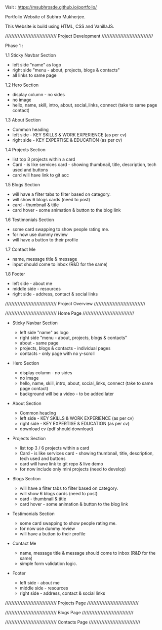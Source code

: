 Visit :
https://msubhrosde.github.io/portfolio/

Portfolio Website of Subhro Mukherjee.

This Website is build using HTML, CSS and VanillaJS.

/////////////////////////////////
Project Development
/////////////////////////////////

Phase 1 :

1.1 Sticky Navbar Section

- left side "name" as logo
- right side "menu - about, projects, blogs & contacts"
- all links to same page

1.2 Hero Section

- display column - no sides
- no image
- hello, name, skill, intro, about, social_links, connect (take to same page contact)

1.3 About Section

- Common heading
- left side - KEY SKILLS & WORK EXPERIENCE (as per cv)
- right side - KEY EXPERTISE & EDUCATION (as per cv)

1.4 Projects Section

- list top 3 projects within a card
- Card - is like services card - showing thumbnail, title, description, tech used and buttons
- card will have link to git acc

1.5 Blogs Section

- will have a filter tabs to filter based on category.
- will show 6 blogs cards (need to post)
- card - thumbnail & title
- card hover - some animation & button to the blog link

1.6 Testimonials Section

- some card swapping to show people rating me.
- for now use dummy review
- will have a button to their profile

1.7 Contact Me

- name, message title & message
- input should come to inbox (R&D for the same)

1.8 Footer

- left side - about me
- middle side - resources
- right side - address, contact & social links

/////////////////////////////////
Project Overview
/////////////////////////////////

/////////////////////////////////
Home Page
/////////////////////////////////

- Sticky Navbar Section

  - left side "name" as logo
  - right side "menu - about, projects, blogs & contacts"
  - about - same page
  - projects, blogs & contacts - individual pages
  - contacts - only page with no y-scroll

- Hero Section

  - display column - no sides
  - no image
  - hello, name, skill, intro, about, social_links, connect (take to same page contact)
  - background will be a video - to be added later

- About Section

  - Common heading
  - left side - KEY SKILLS & WORK EXPERIENCE (as per cv)
  - right side - KEY EXPERTISE & EDUCATION (as per cv)
  - download cv (pdf should download)

- Projects Section

  - list top 3 / 6 projects within a card
  - Card - is like services card - showing thumbnail, title, description, tech used and buttons
  - card will have link to git repo & live demo
  - for now include only mini projects (need to develop)

- Blogs Section

  - will have a filter tabs to filter based on category.
  - will show 6 blogs cards (need to post)
  - card - thumbnail & title
  - card hover - some animation & button to the blog link

- Testimonials Section

  - some card swapping to show people rating me.
  - for now use dummy review
  - will have a button to their profile

- Contact Me

  - name, message title & message should come to inbox (R&D for the same)
  - simple form validation logic.

- Footer
  - left side - about me
  - middle side - resources
  - right side - address, contact & social links

/////////////////////////////////
Projects Page
/////////////////////////////////

/////////////////////////////////
Blogs Page
/////////////////////////////////

/////////////////////////////////
Contacts Page
/////////////////////////////////
